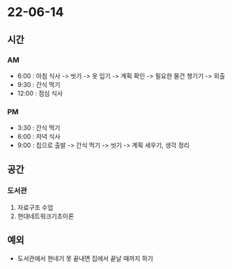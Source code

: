 # 22-06-14

## 시간

### AM
- 6:00 : 아침 식사 -> 씻기 -> 옷 입기 -> 계획 확인 -> 필요한 물건 챙기기 -> 외출
- 9:30 : 간식 먹기
- 12:00 : 점심 식사

### PM
- 3:30 : 간식 먹기
- 6:00 : 저녁 식사
- 9:00 : 집으로 출발 -> 간식 먹기 -> 씻기 -> 계획 세우기, 생각 정리

## 공간

### 도서관
1. 자료구조 수업
2. 현대네트워크기초이론

## 예외
- 도서관에서 현네기 못 끝내면 집에서 끝날 때까지 하기